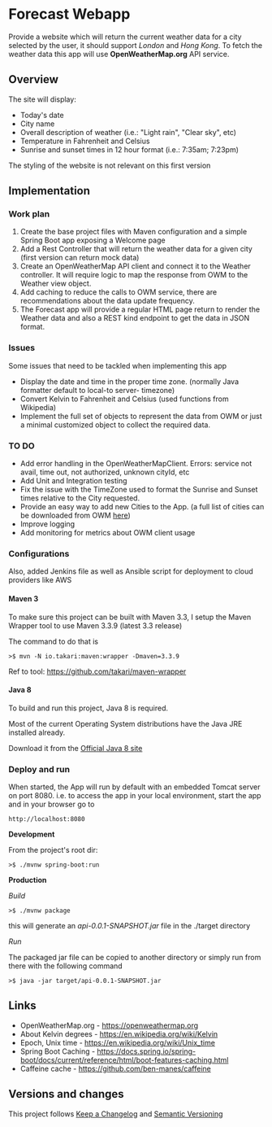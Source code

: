 # Forecast Webapp

Provide a website which will return the current weather data for a city selected by the user, it should support _London_ and _Hong Kong_.
To fetch the weather data this app will use **OpenWeatherMap.org** API service.

## Overview

The site will display:
* Today's date
* City name
* Overall description of weather (i.e.: "Light rain", "Clear sky", etc)
* Temperature in Fahrenheit and Celsius
* Sunrise and sunset times in 12 hour format (i.e.: 7:35am; 7:23pm)

The styling of the website is not relevant on this first version

## Implementation

### Work plan
1. Create the base project files with Maven configuration and a simple Spring Boot app exposing a Welcome page
2. Add a Rest Controller that will return the weather data for a given city (first version can return mock data)
3. Create an OpenWeatherMap API client and connect it to the Weather controller. It will require logic to map the response from OWM to the Weather view object.
4. Add caching to reduce the calls to OWM service, there are recommendations about the data update frequency.
5. The Forecast app will provide a regular HTML page return to render the Weather data and also a REST kind endpoint to get the data in JSON format.

### Issues

Some issues that need to be tackled when implementing this app
* Display the date and time in the proper time zone. (normally Java formatter default to local-to server- timezone)
* Convert Kelvin to Fahrenheit and Celsius (used functions from Wikipedia)
* Implement the full set of objects to represent the data from OWM or just a minimal customized object to collect the required data.

### TO DO
* Add error handling in the OpenWeatherMapClient. Errors: service not avail, time out, not authorized, unknown cityId, etc
* Add Unit and Integration testing
* Fix the issue with the TimeZone used to format the Sunrise and Sunset times relative to the City requested.
* Provide an easy way to add new Cities to the App. (a full list of cities can be downloaded from OWM [here](http://bulk.openweathermap.org/sample/))
* Improve logging
* Add monitoring for metrics about OWM client usage

### Configurations

Also, added Jenkins file as well as Ansible script for deployment to cloud providers like AWS

#### Maven 3
To make sure this project can be built with Maven 3.3, I setup the Maven Wrapper tool to use Maven 3.3.9 (latest 3.3 release)

The command to do that is
```
>$ mvn -N io.takari:maven:wrapper -Dmaven=3.3.9
```
Ref to tool: https://github.com/takari/maven-wrapper

#### Java 8
To build and run this project, Java 8 is required.

Most of the current Operating System distributions have the Java JRE installed already.

Download it from the [Official Java 8 site](http://www.oracle.com/technetwork/java/javase/downloads/jre8-downloads-2133155.html)

### Deploy and run

When started, the App will run by default with an embedded Tomcat server on port 8080.
i.e. to access the app in your local environment, start the app and in your browser go to
```
http://localhost:8080
```

**Development**

From the project's root dir:
```
>$ ./mvnw spring-boot:run
```

**Production**

_Build_
```
>$ ./mvnw package
```
this will generate an _api-0.0.1-SNAPSHOT.jar_ file in the ./target directory

_Run_

The packaged jar file can be copied to another directory or simply run from there with the following command
```
>$ java -jar target/api-0.0.1-SNAPSHOT.jar
```

## Links

* OpenWeatherMap.org - https://openweathermap.org 
* About Kelvin degrees -  https://en.wikipedia.org/wiki/Kelvin
* Epoch, Unix time - https://en.wikipedia.org/wiki/Unix_time
* Spring Boot Caching - https://docs.spring.io/spring-boot/docs/current/reference/html/boot-features-caching.html
* Caffeine cache - https://github.com/ben-manes/caffeine

## Versions and changes
This project follows [Keep a Changelog](https://keepachangelog.com) and [Semantic Versioning](https://semver.org)

